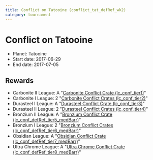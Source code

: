 ```yaml
---
title: Conflict on Tatooine (conflict_tat_defRef_wk2)
category: tournament
---
```

# Conflict on Tatooine

  * Planet: Tatooine
  * Start date: 2017-06-29
  * End date: 2017-07-05

## Rewards

  * Carbonite II League: A "[Carbonite Conflict Crate (lc_conf_tier1)](lc_conf_tier1.html)"
  * Carbonite I League: 2 "[Carbonite Conflict Crates (lc_conf_tier2)](lc_conf_tier2.html)"
  * Durasteel I League: A "[Durasteel Conflict Crate (lc_conf_tier3)](lc_conf_tier3.html)"
  * Durasteel II League: 2 "[Durasteel Conflict Crates (lc_conf_tier4)](lc_conf_tier4.html)"
  * Bronzium II League: A "[Bronzium Conflict Crate (lc_conf_defRef_tier5_medBarr)](lc_conf_defRef_tier5_medBarr.html)"
  * Bronzium I League: 2 "[Bronzium Conflict Crates (lc_conf_defRef_tier6_medBarr)](lc_conf_defRef_tier6_medBarr.html)"
  * Obsidian League: A "[Obsidian Conflict Crate (lc_conf_defRef_tier7_medBarr)](lc_conf_defRef_tier7_medBarr.html)"
  * Ultra Chrome League: A "[Ultra Chrome Conflict Crate (lc_conf_defRef_tier8_medBarr)](lc_conf_defRef_tier8_medBarr.html)"
